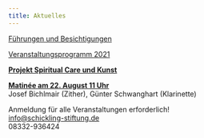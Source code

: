 ```yaml
---
title: Aktuelles
---
```

[Führungen und Besichtigungen](/fuehrungen/) 

  
[Veranstaltungsprogramm 2021](/veranstaltungen/2021/)
   

[**Projekt Spiritual Care und Kunst**](/spiritualcare/)


[**Matinée am 22. August 11 Uhr**](/veranstaltungen/2021/klarizither/)  
Josef Bichlmair (Zither), Günter Schwanghart (Klarinette)

Anmeldung für alle Veranstaltungen erforderlich!  
info@schickling-stiftung.de    
08332-936424

